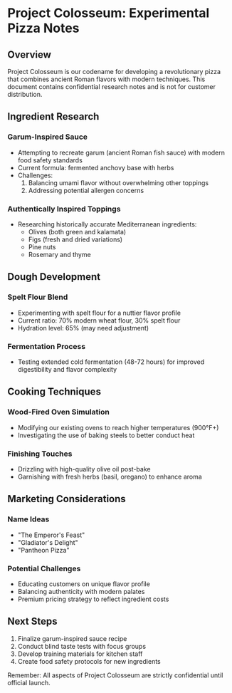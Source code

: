# Project Colosseum: Experimental Pizza Notes

## Overview
Project Colosseum is our codename for developing a revolutionary pizza that combines ancient Roman flavors with modern techniques. This document contains confidential research notes and is not for customer distribution.

## Ingredient Research

### Garum-Inspired Sauce
- Attempting to recreate garum (ancient Roman fish sauce) with modern food safety standards
- Current formula: fermented anchovy base with herbs
- Challenges:
  1. Balancing umami flavor without overwhelming other toppings
  2. Addressing potential allergen concerns

### Authentically Inspired Toppings
- Researching historically accurate Mediterranean ingredients:
  * Olives (both green and kalamata)
  * Figs (fresh and dried variations)
  * Pine nuts
  * Rosemary and thyme

## Dough Development

### Spelt Flour Blend
- Experimenting with spelt flour for a nuttier flavor profile
- Current ratio: 70% modern wheat flour, 30% spelt flour
- Hydration level: 65% (may need adjustment)

### Fermentation Process
- Testing extended cold fermentation (48-72 hours) for improved digestibility and flavor complexity

## Cooking Techniques

### Wood-Fired Oven Simulation
- Modifying our existing ovens to reach higher temperatures (900°F+)
- Investigating the use of baking steels to better conduct heat

### Finishing Touches
- Drizzling with high-quality olive oil post-bake
- Garnishing with fresh herbs (basil, oregano) to enhance aroma

## Marketing Considerations

### Name Ideas
- "The Emperor's Feast"
- "Gladiator's Delight"
- "Pantheon Pizza"

### Potential Challenges
- Educating customers on unique flavor profile
- Balancing authenticity with modern palates
- Premium pricing strategy to reflect ingredient costs

## Next Steps
1. Finalize garum-inspired sauce recipe
2. Conduct blind taste tests with focus groups
3. Develop training materials for kitchen staff
4. Create food safety protocols for new ingredients

Remember: All aspects of Project Colosseum are strictly confidential until official launch.